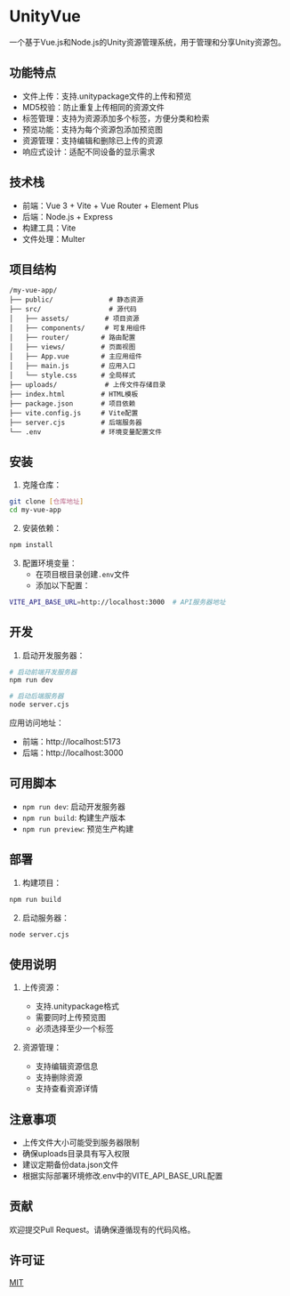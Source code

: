 # UnityVue

一个基于Vue.js和Node.js的Unity资源管理系统，用于管理和分享Unity资源包。

## 功能特点

- 文件上传：支持.unitypackage文件的上传和预览
- MD5校验：防止重复上传相同的资源文件
- 标签管理：支持为资源添加多个标签，方便分类和检索
- 预览功能：支持为每个资源包添加预览图
- 资源管理：支持编辑和删除已上传的资源
- 响应式设计：适配不同设备的显示需求

## 技术栈

- 前端：Vue 3 + Vite + Vue Router + Element Plus
- 后端：Node.js + Express
- 构建工具：Vite
- 文件处理：Multer

## 项目结构

```
/my-vue-app/
├── public/              # 静态资源
├── src/                 # 源代码
│   ├── assets/         # 项目资源
│   ├── components/     # 可复用组件
│   ├── router/        # 路由配置
│   ├── views/         # 页面视图
│   ├── App.vue        # 主应用组件
│   ├── main.js        # 应用入口
│   └── style.css      # 全局样式
├── uploads/            # 上传文件存储目录
├── index.html         # HTML模板
├── package.json       # 项目依赖
├── vite.config.js     # Vite配置
├── server.cjs         # 后端服务器
└── .env               # 环境变量配置文件
```

## 安装

1. 克隆仓库：
```bash
git clone [仓库地址]
cd my-vue-app
```

2. 安装依赖：
```bash
npm install
```

3. 配置环境变量：
   - 在项目根目录创建`.env`文件
   - 添加以下配置：
```bash
VITE_API_BASE_URL=http://localhost:3000  # API服务器地址
```

## 开发

1. 启动开发服务器：
```bash
# 启动前端开发服务器
npm run dev

# 启动后端服务器
node server.cjs
```

应用访问地址：
- 前端：http://localhost:5173
- 后端：http://localhost:3000

## 可用脚本

- `npm run dev`: 启动开发服务器
- `npm run build`: 构建生产版本
- `npm run preview`: 预览生产构建

## 部署

1. 构建项目：
```bash
npm run build
```

2. 启动服务器：
```bash
node server.cjs
```

## 使用说明

1. 上传资源：
   - 支持.unitypackage格式
   - 需要同时上传预览图
   - 必须选择至少一个标签

2. 资源管理：
   - 支持编辑资源信息
   - 支持删除资源
   - 支持查看资源详情

## 注意事项

- 上传文件大小可能受到服务器限制
- 确保uploads目录具有写入权限
- 建议定期备份data.json文件
- 根据实际部署环境修改.env中的VITE_API_BASE_URL配置

## 贡献

欢迎提交Pull Request。请确保遵循现有的代码风格。

## 许可证

[MIT](https://choosealicense.com/licenses/mit/)
